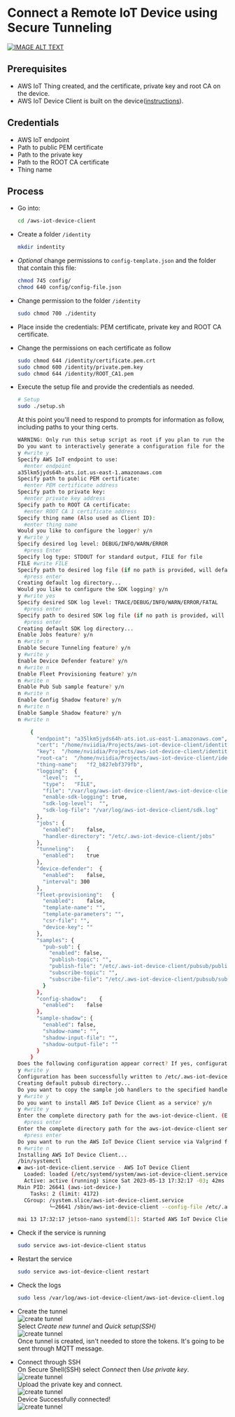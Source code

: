 # Connect a Remote IoT Device using Secure Tunneling
[![IMAGE ALT TEXT](http://img.youtube.com/vi/bRIsuWlzcgs/0.jpg)](http://www.youtube.com/watch?v=bRIsuWlzcgs "Video Title")

## Prerequisites
* AWS IoT Thing created, and the certificate, private key and root CA on the device.
* AWS IoT Device Client is built on the device([instructions](./docs/AWS_IoT_device_client.md)).

## Credentials
* AWS IoT endpoint 
* Path to public PEM certificate
* Path to the private key
* Path to the ROOT CA certificate
* Thing name

## Process
* Go into:
  ```BASH
  cd /aws-iot-device-client
  ```
* Create a folder `/identity`
  ```BASH
  mkdir indentity
  ```
* *Optional* change permissions to `config-template.json` and the folder that contain this file:
  ```BASH
  chmod 745 config/  
  chmod 640 config/config-file.json
  ```
* Change permission to the folder `/identity`
  ```BASH
  sudo chmod 700 ./identity
  ```
* Place inside the credentials: PEM certificate, private key and ROOT CA certificate.
  
* Change the permissions on each certificate as follow
  ```BASH
  sudo chmod 644 /identity/certificate.pem.crt
  sudo chmod 600 /identity/private.pem.key
  sudo chmod 644 /identity/ROOT_CA1.pem
  ```
* Execute the setup file and provide the credentials as needed.  
  ```BASH
  # Setup
  sudo ./setup.sh 
  ```
  At this point you'll need to respond to prompts for information as follow, including paths to your thing certs.
  ```BASH
  WARNING: Only run this setup script as root if you plan to run the AWS IoT Device Client as root,  or if you plan to run the AWS IoT Device Client as a service. Otherwise, you should run this script as  the user that will execute the client.
  Do you want to interactively generate a configuration file for the AWS IoT Device Client? y/n
  y #write y
  Specify AWS IoT endpoint to use:
    #enter endpoint
  a35lkm5jyds64h-ats.iot.us-east-1.amazonaws.com 
  Specify path to public PEM certificate:
    #enter PEM certificate address
  Specify path to private key:
    #enter private key address
  Specify path to ROOT CA certificate:
    #enter ROOT CA 1 certificate address
  Specify thing name (Also used as Client ID):
    #enter thing name
  Would you like to configure the logger? y/n
  y #write y
  Specify desired log level: DEBUG/INFO/WARN/ERROR
    #press Enter
  Specify log type: STDOUT for standard output, FILE for file
  FILE #write FILE
  Specify path to desired log file (if no path is provided, will default to /var/log/aws-iot-device-client/aws-iot-device-client.log:
    #press enter
  Creating default log directory...
  Would you like to configure the SDK logging? y/n
  y #write yes
  Specify desired SDK log level: TRACE/DEBUG/INFO/WARN/ERROR/FATAL
    #press enter
  Specify path to desired SDK log file (if no path is provided, will default to /var/log/aws-iot-device-client/sdk.log:
    #press enter
  Creating default SDK log directory...
  Enable Jobs feature? y/n
  n #write n
  Enable Secure Tunneling feature? y/n
  y #write y
  Enable Device Defender feature? y/n
  n #write n
  Enable Fleet Provisioning feature? y/n
  n #write n
  Enable Pub Sub sample feature? y/n
  n #write n
  Enable Config Shadow feature? y/n
  n #write n
  Enable Sample Shadow feature? y/n
  n #write n

      {
        "endpoint":	"a35lkm5jyds64h-ats.iot.us-east-1.amazonaws.com",
        "cert":	"/home/nviidia/Projects/aws-iot-device-client/identity/b827ebf379fb-certificate.pem.crt",
        "key":	"/home/nviidia/Projects/aws-iot-device-client/identity/b827ebf379fb-private.pem.key",
        "root-ca":	"/home/nviidia/Projects/aws-iot-device-client/identity/b827ebf379fb-CA1.pem",
        "thing-name":	"f2_b827ebf379fb",
        "logging":	{
          "level":	"",
          "type":	"FILE",
          "file": "/var/log/aws-iot-device-client/aws-iot-device-client.log",
          "enable-sdk-logging":	true,
          "sdk-log-level":	"",
          "sdk-log-file": "/var/log/aws-iot-device-client/sdk.log"
        },
        "jobs":	{
          "enabled":	false,
          "handler-directory": "/etc/.aws-iot-device-client/jobs"
        },
        "tunneling":	{
          "enabled":	true
        },
        "device-defender":	{
          "enabled":	false,
          "interval": 300
        },
        "fleet-provisioning":	{
          "enabled":	false,
          "template-name": "",
          "template-parameters": "",
          "csr-file": "",
          "device-key": ""
        },
        "samples": {
          "pub-sub": {
            "enabled": false,
            "publish-topic": "",
            "publish-file": "/etc/.aws-iot-device-client/pubsub/publish-file.txt",
            "subscribe-topic": "",
            "subscribe-file": "/etc/.aws-iot-device-client/pubsub/subscribe-file.txt"
          }
        },
        "config-shadow":	{
          "enabled":	false
        },
        "sample-shadow": {
          "enabled": false,
          "shadow-name": "",
          "shadow-input-file": "",
          "shadow-output-file": ""
        }
      }
  Does the following configuration appear correct? If yes, configuration will be written to /etc/.aws-iot-device-client/aws-iot-device-client.conf: y/n
  y #write y
  Configuration has been successfully written to /etc/.aws-iot-device-client/aws-iot-device-client.conf
  Creating default pubsub directory...
  Do you want to copy the sample job handlers to the specified handler directory (/etc/.aws-iot-device-client/jobs)? y/n
  y #write y
  Do you want to install AWS IoT Device Client as a service? y/n
  y #write y
  Enter the complete directory path for the aws-iot-device-client. (Empty for default: ./build/aws-iot-device-client)
    #press enter
  Enter the complete directory path for the aws-iot-device-client service file. (Empty for default: ./setup/aws-iot-device-client.service)
    #press enter
  Do you want to run the AWS IoT Device Client service via Valgrind for debugging? y/n
  n #write n
  Installing AWS IoT Device Client...
  /bin/systemctl
  ● aws-iot-device-client.service - AWS IoT Device Client
    Loaded: loaded (/etc/systemd/system/aws-iot-device-client.service; enabled; vendor preset: enabled)
    Active: active (running) since Sat 2023-05-13 17:32:17 -03; 42ms ago
  Main PID: 26641 (aws-iot-device-)
      Tasks: 2 (limit: 4172)
    CGroup: /system.slice/aws-iot-device-client.service
            └─26641 /sbin/aws-iot-device-client --config-file /etc/.aws-iot-device-client/aws-iot-device-client.conf

  mai 13 17:32:17 jetson-nano systemd[1]: Started AWS IoT Device Client.
  ```

* Check if the service is running
  ```BASH
  sudo service aws-iot-device-client status   
  ```
* Restart the service
  ```BASH
  sudo service aws-iot-device-client restart   
  ```
* Check the logs
  ```BASH
  sudo less /var/log/aws-iot-device-client/aws-iot-device-client.log  
  ```
* Create the tunnel  
  ![create tunnel](./static/aws-create-tunnel.jpg)  
  Select *Create new tunnel* and *Quick setup(SSH)*  
  ![create tunnel](./static/aws-create-tunnel2.jpg)  
  Once tunnel is created, isn't needed to store the tokens. It's going to be sent through MQTT message.
* Connect through SSH  
  On Secure Shell(SSH) select *Connect* then *Use private key*.  
  ![create tunnel](./static/aws-create-tunnel3.jpg)  
  Upload the private key and connect.  
  ![create tunnel](./static/aws-connect.jpg)  
  Device Successfully connected!  
  ![create tunnel](./static/aws-connect2.jpg)  
